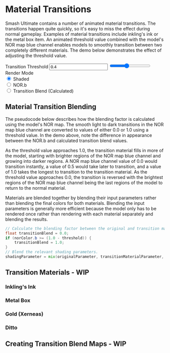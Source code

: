 ---
---
# Material Transitions
Smash Ultimate contains a number of animated material transitions. The transitions happen quite quickly, so it's easy to miss the effect during normal gameplay. 
Examples of material transitions include inkling's ink or the metal box item. An animated threshold value combined with the model's NOR map blue channel 
enables models to smoothly transition between two completely different materials. The demo below demonstrates the effect of adjusting the threshold value.

<style>
    #imgCanvas {
        width: 100%;
    }
</style>

<div class="container">
    <div class="row">
        <div class="col-md-5 my-auto">
            <canvas id="imgCanvas"></canvas>
        </div>
        <div class="col my-auto">
            <form>                
                <div class="form-group row justify-content-end">
                    <label for="threshold" class="col-md-4 col-form-label">Transition Threshold</label>
                    <input type="text" value="0.4" name="threshold" id="thresholdText" class="col-md-2">
                    <input type="range" value="0.4" min="0.0" max="1.0" step="0.001" name="threshold" id="thresholdRange" class="col">
                </div>
                <div class="form-group row justify-content-end">
                    <label for="threshold" class="col-md-4 col-form-label">Render Mode</label>
                    <div class="col">
                        <div class="form-check form-check-inline">
                            <input type="radio" name="renderMode" id="shaded" class="form-check-input" value="shaded" checked>
                            <label for="shaded" class="form-check-label">Shaded</label>
                        </div>
                        <div class="form-check form-check-inline">
                            <input type="radio" name="renderMode" id="norB" class="form-check-input" value="norB">
                            <label for="norB" class="form-check-label">NOR.b</label>
                        </div>
                        <div class="form-check form-check-inline">
                            <input type="radio" name="renderMode" id="transitionBlend" class="form-check-input" value="transitionBlend">
                            <label for="transitionBlend" class="form-check-label">Transition Blend (Calculated)</label>
                        </div>
                    </div>
                </div>
            </form>
        </div>
    </div>
</div>

## Material Transition Blending 
The pseudocode below describes how the blending factor is calculated using the model's NOR map. 
The smooth light to dark transitions in the NOR map blue channel are converted to values of either 0.0 or 1.0 using a threshold value.
In the demo above, note the difference in appearance between the NOR.b and calculated transition blend values.

As the threshold value approaches 1.0, the transition material fills in more of the model, starting 
with brighter regions of the NOR map blue channel and growing into darker regions. A NOR map blue channel value of 0.0 would transition instantly, a value of 0.5 would take later to transition, and a value of 1.0 takes the longest to transition to the transition material. As the threshold value approaches 0.0, the transition is reversed with the brightest regions of the NOR map blue channel being the last regions of the model to return to the normal material. 

Materials are blended together by blending their input parameters rather than blending the final colors for both materials. 
Blending the input parameters is generally more efficient because the model only has to be rendered once rather than rendering with each material separately and blending the results.

```glsl
// Calculate the blending factor between the original and transition material.
float transitionBlend = 0.0;
if (norColor.b >= (1.0 - threshold)) {
    transitionBlend = 1.0;
}
// Blend the relevant shading parameters. 
shadingParameter = mix(originalParameter, transitionMaterialParameter, transitionBlend);
```

## Transition Materials - WIP
### Inkling's Ink 
### Metal Box 
### Gold (Xerneas)
### Ditto

## Creating Transition Blend Maps - WIP


<script type="module">
    import { MaterialTransitionsDemo } from "./assets/javascript/material_transitions.js";
    import * as DataBinding from "./assets/javascript/databinding.js";

    const imgCanvas = document.getElementById("imgCanvas");

    const thresholdText = document.getElementById("thresholdText");
    const thresholdRange = document.getElementById("thresholdRange");

    const demo = new MaterialTransitionsDemo(window, imgCanvas,
        parseFloat(thresholdText.value),
        "{{ "/assets/images/material_transitions/ink_base.png" | relative_url }}", 
        "{{ "/assets/images/material_transitions/ink_effect.png" | relative_url }}", 
        "{{ "/assets/images/material_transitions/ink_norb.png" | relative_url }}");

    const shaded = document.getElementById("shaded");
    shaded.addEventListener("change", function () { demo.updateRenderMode(0); }, false);

    const norB = document.getElementById("norB");
    norB.addEventListener("change", function () { demo.updateRenderMode(1); }, false);

    const transitionBlend = document.getElementById("transitionBlend");
    transitionBlend.addEventListener("change", function () { demo.updateRenderMode(2); }, false);

    DataBinding.oneWayBindFloat(thresholdText, thresholdRange, demo.updateThreshold.bind(demo));
</script>